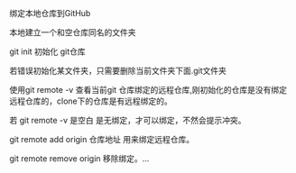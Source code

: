 绑定本地仓库到GitHub 

本地建立一个和空仓库同名的文件夹

git init 初始化 git仓库

若错误初始化某文件夹，只需要删除当前文件夹下面.git文件夹

使用git remote -v 查看当前git 仓库绑定的远程仓库,刚初始化的仓库是没有绑定远程仓库的，clone下的仓库是有远程绑定的。

若 git remote -v 是空白 是无绑定，才可以绑定，不然会提示冲突。

git remote add origin 仓库地址 用来绑定远程仓库。

git remote remove origin 移除绑定。...
